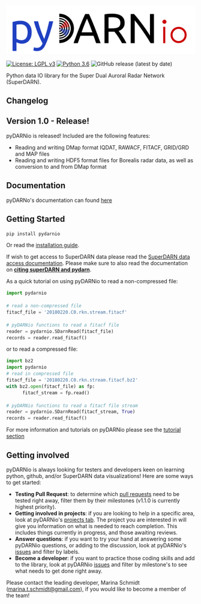 ![pyDARNio](https://github.com/SuperDARN/pyDARNio/blob/release-1.0/docs/imgs/pydarnio_logo.png)

[![License: LGPL v3](https://img.shields.io/badge/License-LGPLv3-blue.svg)](https://www.gnu.org/licenses/lgpl-3.0) 
[![Python 3.6](https://img.shields.io/badge/python-3.6-blue.svg)](https://www.python.org/downloads/release/python-360/) 
![GitHub release (latest by date)](https://img.shields.io/github/v/release/superdarn/pydarn)

Python data IO library for the Super Dual Auroral Radar Network (SuperDARN).

## Changelog

## Version 1.0 - Release!

pyDARNio is released! Included are the following features:
- Reading and writing DMap format IQDAT, RAWACF, FITACF, GRID/GRD and MAP files
- Reading and writing HDF5 format files for Borealis radar data, as well as conversion to and from DMap format

## Documentation

pyDARNo's documentation can found [here](https://pyDARNio.readthedocs.io/en/master)

## Getting Started


`pip install pydarnio`

Or read the [installation guide](https://pyDARNio.readthedocs.io/en/master/user/install/).

If wish to get access to SuperDARN data please read the [SuperDARN data access documentation](https://pyDARNio.readthedocs.io/en/master/user/superdarn_data/).
Please make sure to also read the documentation on [**citing superDARN and pydarn**](https://pyDARNio.readthedocs.io/en/master/user/citing/). 

As a quick tutorial on using pyDARNio to read a non-compressed file: 
```python
import pydarnio

# read a non-compressed file
fitacf_file = '20180220.C0.rkn.stream.fitacf'

# pyDARNio functions to read a fitacf file
reader = pydarnio.SDarnRead(fitacf_file)
records = reader.read_fitacf()
```

or to read a compressed file:
``` python
import bz2
import pydarnio
# read in compressed file
fitacf_file = '20180220.C0.rkn.stream.fitacf.bz2'
with bz2.open(fitacf_file) as fp: 
      fitacf_stream = fp.read()

# pyDARNio functions to read a fitacf file stream
reader = pydarnio.SDarnRead(fitacf_stream, True)
records = reader.read_fitacf()
```

For more information and tutorials on pyDARNio please see the [tutorial section](https://pyDARNio.readthedocs.io/en/master/)

## Getting involved

pyDARNio is always looking for testers and developers keen on learning python, github, and/or SuperDARN data visualizations! 
Here are some ways to get started: 

  - **Testing Pull Request**: to determine which [pull requests](https://github.com/SuperDARN/pyDARNio/pulls) need to be tested right away, filter them by their milestones (v1.1.0 is currently highest priority).
  - **Getting involved in projects**: if you are looking to help in a specific area, look at pyDARNio's [projects tab](https://github.com/SuperDARN/pyDARNio/projects). The project you are interested in will give you information on what is needed to reach completion. This includes things currently in progress, and those awaiting reviews. 
  - **Answer questions**: if you want to try your hand at answering some pyDARNio questions, or adding to the discussion, look at pyDARNio's [issues](https://github.com/SuperDARN/pyDARNio/issues) and filter by labels.
  - **Become a developer**: if you want to practice those coding skills and add to the library, look at pyDARNio [issues](https://github.com/SuperDARN/pyDARNio/issues) and filter by milestone's to see what needs to get done right away. 

Please contact the leading developer, Marina Schmidt (marina.t.schmidt@gmail.com), if you would like to become a member of the team!
